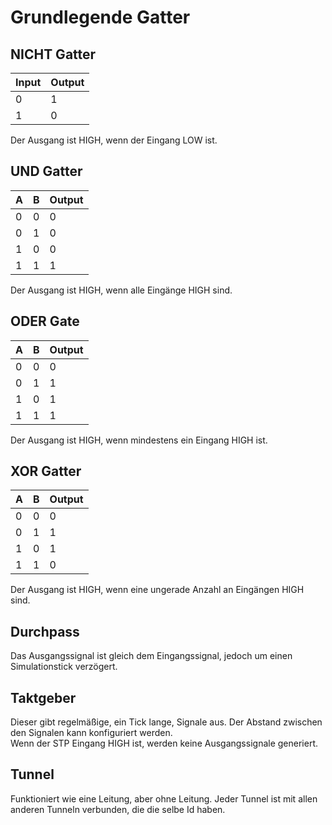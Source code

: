 # Grundlegende Gatter

## NICHT Gatter

<div class="rows">

| Input | Output |
| ------| ------ |
| 0     | 1      |
| 1     | 0      |

<div class="margin-left">

Der Ausgang ist HIGH, wenn der Eingang LOW ist.
</div>
</div>

## UND Gatter

<div class="rows">

| A   | B   | Output |
| --- | --- | ------ |
| 0   | 0   | 0      |
| 0   | 1   | 0      |
| 1   | 0   | 0      |
| 1   | 1   | 1      |

<div class="margin-left">

Der Ausgang ist HIGH, wenn alle Eingänge HIGH sind.
</div>
</div>

## ODER Gate

<div class="rows">

| A   | B   | Output |
| --- | --- | ------ |
| 0   | 0   | 0      |
| 0   | 1   | 1      |
| 1   | 0   | 1      |
| 1   | 1   | 1      |

<div class="margin-left">

Der Ausgang ist HIGH, wenn mindestens ein Eingang HIGH ist.
</div>
</div>

## XOR Gatter

<div class="rows">

| A   | B   | Output |
| --- | --- | ------ |
| 0   | 0   | 0      |
| 0   | 1   | 1      |
| 1   | 0   | 1      |
| 1   | 1   | 0      |

<div class="margin-left">

Der Ausgang ist HIGH, wenn eine ungerade Anzahl an Eingängen HIGH sind.
</div>
</div>

## Durchpass

Das Ausgangssignal ist gleich dem Eingangssignal, jedoch um einen Simulationstick verzögert.

## Taktgeber

Dieser gibt regelmäßige, ein Tick lange, Signale aus. Der Abstand zwischen den Signalen kann konfiguriert werden.<br>
Wenn der STP Eingang HIGH ist, werden keine Ausgangssignale generiert. 

## Tunnel
Funktioniert wie eine Leitung, aber ohne Leitung. Jeder Tunnel ist mit allen anderen Tunneln verbunden, die die selbe Id haben.
